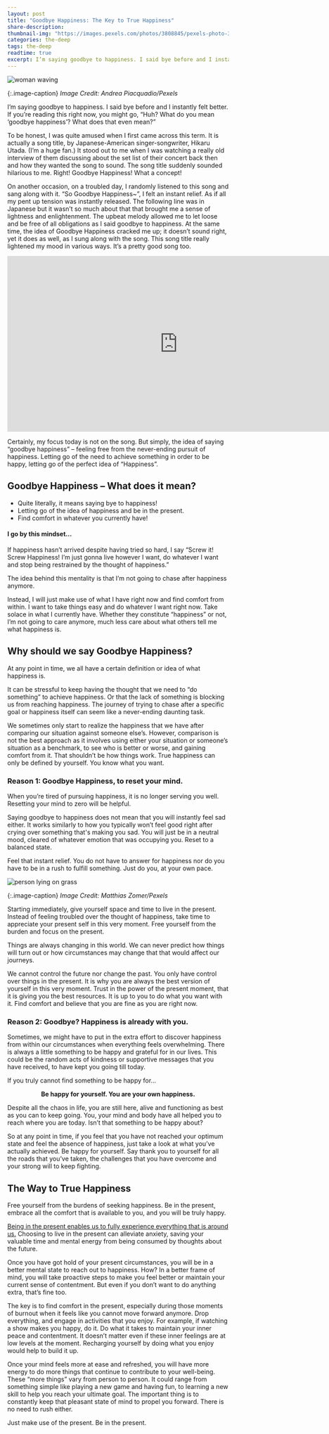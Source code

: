 ```yaml
---
layout: post
title: "Goodbye Happiness: The Key to True Happiness"
share-description: 
thumbnail-img: "https://images.pexels.com/photos/3808845/pexels-photo-3808845.jpeg"
categories: the-deep
tags: the-deep
readtime: true
excerpt: I’m saying goodbye to happiness. I said bye before and I instantly felt better. If you’re reading this right now, you might go, “Huh? What do you mean ‘goodbye happiness’? What does that even mean?” To be honest, I was quite amused when I first came across this term. It is actually
---
```


![woman waving](https://images.pexels.com/photos/3808845/pexels-photo-3808845.jpeg)

{:.image-caption}
*Image Credit: Andrea Piacquadio/Pexels*

I’m saying goodbye to happiness. I said bye before and I instantly felt better. If you’re reading this right now, you might go, “Huh? What do you mean ‘goodbye happiness’? What does that even mean?”

To be honest, I was quite amused when I first came across this term. It is actually a song title, by Japanese-American singer-songwriter, Hikaru Utada. (I’m a huge fan.) It stood out to me when I was watching a really old interview of them discussing about the set list of their concert back then and how they wanted the song to sound. The song title suddenly sounded hilarious to me. Right! Goodbye Happiness! What a concept!

On another occasion, on a troubled day, I randomly listened to this song and sang along with it. “So Goodbye Happiness~”, I felt an instant relief. As if all my pent up tension was instantly released. The following line was in Japanese but it wasn’t so much about that that brought me a sense of lightness and enlightenment. The upbeat melody allowed me to let loose and be free of all obligations as I said goodbye to happiness. At the same time, the idea of Goodbye Happiness cracked me up; it doesn’t sound right, yet it does as well, as I sung along with the song. This song title really lightened my mood in various ways. It’s a pretty good song too. 

<iframe width="773" height="400" src="https://www.youtube.com/embed/rUhhPZtYl7Y" title="宇多田ヒカル - Goodbye Happiness" frameborder="0" allow="accelerometer; autoplay; clipboard-write; encrypted-media; gyroscope; picture-in-picture; web-share" allowfullscreen></iframe>

Certainly, my focus today is not on the song. But simply, the idea of saying “goodbye happiness” – feeling free from the never-ending pursuit of happiness. Letting go of the need to achieve something in order to be happy, letting go of the perfect idea of “Happiness”.

## Goodbye Happiness – What does it mean?

* Quite literally, it means saying bye to happiness! 
* Letting go of the idea of happiness and be in the present.
* Find comfort in whatever you currently have!

#### I go by this mindset...
If happiness hasn’t arrived despite having tried so hard, I say “Screw it! Screw Happiness! I’m just gonna live however I want, do whatever I want and stop being restrained by the thought of happiness.”

The idea behind this mentality is that I’m not going to chase after happiness anymore. 

Instead, I will just make use of what I have right now and find comfort from within. I want to take things easy and do whatever I want right now. Take solace in what I currently have. Whether they constitute “happiness” or not, I’m not going to care anymore, much less care about what others tell me what happiness is.

## Why should we say Goodbye Happiness?

At any point in time, we all have a certain definition or idea of what happiness is.

It can be stressful to keep having the thought that we need to “do something” to achieve happiness. Or that the lack of something is blocking us from reaching happiness. The journey of trying to chase after a specific goal or happiness itself can seem like a never-ending daunting task.

We sometimes only start to realize the happiness that we have after comparing our situation against someone else’s. However, comparison is not the best approach as it involves using either your situation or someone’s situation as a benchmark, to see who is better or worse, and gaining comfort from it. That shouldn’t be how things work. True happiness can only be defined by yourself. You know what you want.

### Reason 1: Goodbye Happiness, to reset your mind.

When you’re tired of pursuing happiness, it is no longer serving you well. Resetting your mind to zero will be helpful.

Saying goodbye to happiness does not mean that you will instantly feel sad either. It works similarly to how you typically won’t feel good right after crying over something that's making you sad. You will just be in a neutral mood, cleared of whatever emotion that was occupying you. Reset to a balanced state.

Feel that instant relief. You do not have to answer for happiness nor do you have to be in a rush to fulfill something. Just do you, at your own pace.

![person lying on grass](https://images.pexels.com/photos/90440/pexels-photo-90440.jpeg)

{:.image-caption}
*Image Credit: Matthias Zomer/Pexels*

Starting immediately, give yourself space and time to live in the present. Instead of feeling troubled over the thought of happiness, take time to appreciate your present self in this very moment. Free yourself from the burden and focus on the present.

Things are always changing in this world. We can never predict how things will turn out or how circumstances may change that that would affect our journeys.

We cannot control the future nor change the past. You only have control over things in the present. It is why you are always the best version of yourself in this very moment. Trust in the power of the present moment, that it is giving you the best resources. It is up to you to do what you want with it. Find comfort and believe that you are fine as you are right now.

### Reason 2: Goodbye? Happiness is already with you.

Sometimes, we might have to put in the extra effort to discover happiness from within our circumstances when everything feels overwhelming. There is always a little something to be happy and grateful for in our lives. This could be the random acts of kindness or supportive messages that you have received, to have kept you going till today.

If you truly cannot find something to be happy for…

<p style="text-align: center;"><b>Be happy for yourself. You are your own happiness.</b></p>

Despite all the chaos in life, you are still here, alive and functioning as best as you can to keep going. You, your mind and body have all helped you to reach where you are today. Isn’t that something to be happy about?

So at any point in time, if you feel that you have not reached your optimum state and feel the absence of happiness, just take a look at what you’ve actually achieved. Be happy for yourself. Say thank you to yourself for all the roads that you’ve taken, the challenges that you have overcome and your strong will to keep fighting.

## The Way to True Happiness

Free yourself from the burdens of seeking happiness. Be in the present, embrace all the comfort that is available to you, and you will be truly happy.

[Being in the present enables us to fully experience everything that is around us.](https://time.com/collection/guide-to-happiness/4856944/secrets-happier-life/) Choosing to live in the present can alleviate anxiety, saving your valuable time and mental energy from being consumed by thoughts about the future. 

Once you have got hold of your present circumstances, you will be in a better mental state to reach out to happiness. How? In a better frame of mind, you will take proactive steps to make you feel better or maintain your current sense of contentment. But even if you don’t want to do anything extra, that’s fine too.

The key is to find comfort in the present, especially during those moments of burnout when it feels like you cannot move forward anymore. Drop everything, and engage in activities that you enjoy. For example, if watching a show makes you happy, do it. Do what it takes to maintain your inner peace and contentment. It doesn’t matter even if these inner feelings are at low levels at the moment. Recharging yourself by doing what you enjoy would help to build it up.

Once your mind feels more at ease and refreshed, you will have more energy to do more things that continue to contribute to your well-being. These “more things” vary from person to person. It could range from something simple like playing a new game and having fun, to learning a new skill to help you reach your ultimate goal. 
The important thing is to constantly keep that pleasant state of mind to propel you forward. 
There is no need to rush either. 

Just make use of the present. Be in the present.

